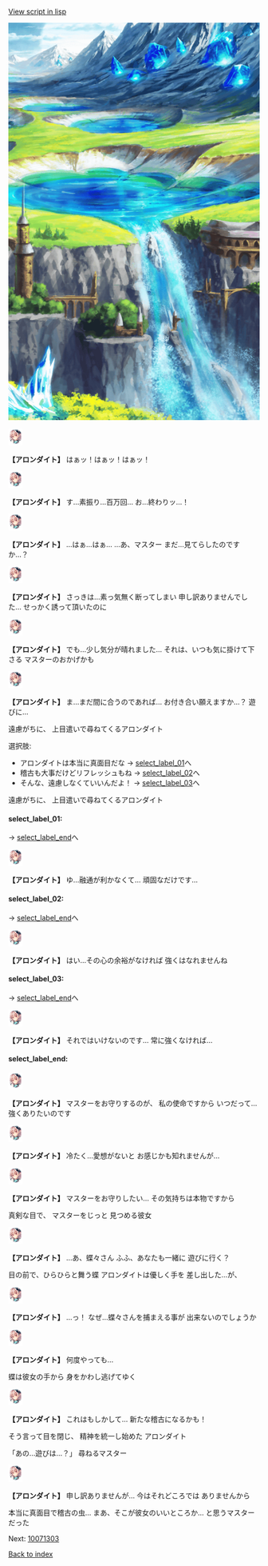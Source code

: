[View script in lisp](../scripts/10071302.txt)

![highland.png](../images/backgrounds/highland.png)

<img src="../images/units/100711.png" alt="100711.png" height="34"/>

**【アロンダイト】**
はぁッ！はぁッ！はぁッ！

<img src="../images/units/100711.png" alt="100711.png" height="34"/>

**【アロンダイト】**
す…素振り…百万回…
お…終わりッ…！

<img src="../images/units/100711.png" alt="100711.png" height="34"/>

**【アロンダイト】**
…はぁ…はぁ…
…あ、マスター
まだ…見てらしたのですか…？

<img src="../images/units/100711.png" alt="100711.png" height="34"/>

**【アロンダイト】**
さっきは…素っ気無く断ってしまい
申し訳ありませんでした…
せっかく誘って頂いたのに

<img src="../images/units/100711.png" alt="100711.png" height="34"/>

**【アロンダイト】**
でも…少し気分が晴れました…
それは、いつも気に掛けて下さる
マスターのおかげかも

<img src="../images/units/100711.png" alt="100711.png" height="34"/>

**【アロンダイト】**
ま…まだ間に合うのであれば…
お付き合い願えますか…？
遊びに…

遠慮がちに、
上目遣いで尋ねてくるアロンダイト

選択肢:
- アロンダイトは本当に真面目だな → [select_label_01](#select_label_01)へ
- 稽古も大事だけどリフレッシュもね → [select_label_02](#select_label_02)へ
- そんな、遠慮しなくていいんだよ！ → [select_label_03](#select_label_03)へ

遠慮がちに、
上目遣いで尋ねてくるアロンダイト

#### select_label_01:
 → [select_label_end](#select_label_end)へ

<img src="../images/units/100711.png" alt="100711.png" height="34"/>

**【アロンダイト】**
ゆ…融通が利かなくて…
頑固なだけです…

#### select_label_02:
 → [select_label_end](#select_label_end)へ

<img src="../images/units/100711.png" alt="100711.png" height="34"/>

**【アロンダイト】**
はい…その心の余裕がなければ
強くはなれませんね

#### select_label_03:
 → [select_label_end](#select_label_end)へ

<img src="../images/units/100711.png" alt="100711.png" height="34"/>

**【アロンダイト】**
それではいけないのです…
常に強くなければ…

#### select_label_end:

<img src="../images/units/100711.png" alt="100711.png" height="34"/>

**【アロンダイト】**
マスターをお守りするのが、
私の使命ですから
いつだって…強くありたいのです

<img src="../images/units/100711.png" alt="100711.png" height="34"/>

**【アロンダイト】**
冷たく…愛想がないと
お感じかも知れませんが…

<img src="../images/units/100711.png" alt="100711.png" height="34"/>

**【アロンダイト】**
マスターをお守りしたい…
その気持ちは本物ですから

真剣な目で、
マスターをじっと
見つめる彼女

<img src="../images/units/100711.png" alt="100711.png" height="34"/>

**【アロンダイト】**
…あ、蝶々さん
ふふ、あなたも一緒に
遊びに行く？

目の前で、ひらひらと舞う蝶
アロンダイトは優しく手を
差し出した…が、

<img src="../images/units/100711.png" alt="100711.png" height="34"/>

**【アロンダイト】**
…っ！
なぜ…蝶々さんを捕まえる事が
出来ないのでしょうか

<img src="../images/units/100711.png" alt="100711.png" height="34"/>

**【アロンダイト】**
何度やっても…

蝶は彼女の手から
身をかわし逃げてゆく

<img src="../images/units/100711.png" alt="100711.png" height="34"/>

**【アロンダイト】**
これはもしかして…
新たな稽古になるかも！

そう言って目を閉じ、
精神を統一し始めた
アロンダイト

「あの…遊びは…？」
尋ねるマスター

<img src="../images/units/100711.png" alt="100711.png" height="34"/>

**【アロンダイト】**
申し訳ありませんが…
今はそれどころでは
ありませんから

本当に真面目で稽古の虫…
まあ、そこが彼女のいいところか…
と思うマスターだった

Next: [10071303](10071303.md)

[Back to index](index.md)
